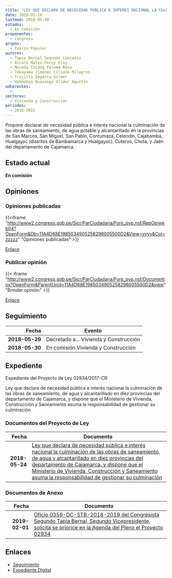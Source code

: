 ```yaml
---
title: "LEY QUE DECLARA DE NECESIDAD PÚBLICA E INTERÉS NACIONAL LA CULMINACIÓN DE LAS OBRAS DE SANEAMIENTO DE AGUA Y ALCANTARILLADO EN DIEZ PROVINCIAS DEL DEPARTAMENTO DE CAJAMARCA, Y DISPONE QUE EL MINISTERIO DE VIVIENDA, CONSTRUCCIÓN Y SANEAMIENTO ASUMA LA RESPONSABILIDAD DE GESTIONAR SU CULMINACIÓN"
date: 2018-05-24
lastmod: 2018-05-30
estados: 
  - En comisión
proponentes: 
  - Congreso
grupos: 
  - Fuerza Popular
autores: 
  - Tapia Bernal Segundo Leocadio
  - Alcalá Mateo Percy Eloy
  - Noceda Chiang Paloma Rosa
  - Takayama Jiménez Liliana Milagros
  - Trujillo Zegarra Gilmer
  - Ushñahua Huasanga Glider Agustín
adherentes: 
  - 
sectores: 
  - Vivienda y Construcción
periodos: 
  - 2016-2021
---
```


Propone declarar de necesidad pública e interés nacional la culminación de las obras de saneamiento, de agua potable y alcantarillado en la provincias de San Marcos, San Miguel, San Pablo, Contumazá, Celendín, Cajabamba, Hualgayoc (distritos de Bambamarca y Hualgayoc), Cutervo, Chota, y Jaén del departamento de Cajamarca.


## Estado actual

**En comisión**

## Opiniones

### Opiniones publicadas

{{<iframe "http://www2.congreso.gob.pe/Sicr/ParCiudadana/Foro_pvp.nsf/RepOpiweb04?OpenForm&Db=11A4D68E1985034905258298005500D2&View=yyyy&Col=zzzzz" "Opiniones publicadas" >}}

[Enlace](http://www2.congreso.gob.pe/Sicr/ParCiudadana/Foro_pvp.nsf/RepOpiweb04?OpenForm&Db=11A4D68E1985034905258298005500D2&View=yyyy&Col=zzzzz)
### Publicar opinión

{{< iframe "http://www2.congreso.gob.pe/Sicr/ParCiudadana/Foro_pvp.nsf/Documentos?OpenForm&ParentUnid=11A4D68E1985034905258298005500D2&view" "Brindar opinión" >}}

[Enlace](http://www2.congreso.gob.pe/Sicr/ParCiudadana/Foro_pvp.nsf/Documentos?OpenForm&ParentUnid=11A4D68E1985034905258298005500D2&view)

## Seguimiento

| Fecha | Evento |
|------:|--------|
| **2018-05-29** | Decretado a... Vivienda y Construcción|
| **2018-05-30** | En comisión Vivienda y Construcción|


## Expediente

Expediente del Proyecto de Ley 02934/2017-CR

Ley que declara de necesidad pública e interés nacional la culminación de las obras de saneamiento, de agua y alcantarillado en diez provincias del departamento de Cajamarca, y dispone que el Ministerio de Vivienda, Construcción y Saneamiento asuma la responsabilidad de gestionar su culminación


### Documentos del Proyecto de Ley

| Fecha | Documento |
|------:|--------|
| **2018-05-24** | [Ley que declara de necesidad pública e interés nacional la culminación de las obras de saneamiento, de agua y alcantarillado en diez provincias del departamento de Cajamarca, y dispone que el Ministerio de Vivienda, Construcción y Saneamiento asuma la responsabilidad de gestionar su culminación](http://www.leyes.congreso.gob.pe/Documentos/2016_2021/Proyectos_de_Ley_y_de_Resoluciones_Legislativas/PL0293420180524..pdf) |

### Documentos de Anexo

| Fecha | Documento |
|------:|--------|
| **2019-02-01** | [Oficio 0359-DC-STB-2018-2019 del Congresista Segundo Tapia Bernal, Segundo Vicepresidente, solicita se priorice en la Agenda del Pleno el Proyecto 02934](http://www.leyes.congreso.gob.pe/Documentos/2016_2021/Oficios/Congresistas/OFICIO-0359-DC-STB-2018-2019.pdf) |

## Enlaces 

- [Seguimiento](http://www2.congreso.gob.pe/Sicr/TraDocEstProc/CLProLey2016.nsf/f7fff46988ca05b1052578e100829cc7/dac640aaa1a749830525829800586bde?OpenDocument)
- [Expediente Digital](http://www2.congreso.gob.pe/Sicr/TraDocEstProc/CLProLey2016.nsf/f7fff46988ca05b1052578e100829cc7/dac640aaa1a749830525829800586bde?OpenDocument&Click=05257FB7005EB655.eb71d0cf91d8294e05256cdf006b5706/$Body/0.1C6C)

